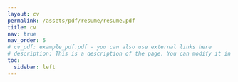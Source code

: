 ```yaml
---
layout: cv
permalink: /assets/pdf/resume/resume.pdf
title: cv
nav: true
nav_order: 5
# cv_pdf: example_pdf.pdf - you can also use external links here
# description: This is a description of the page. You can modify it in '_pages/cv.md'. You can also change or remove the top pdf download button.
toc:
  sidebar: left
---
```

